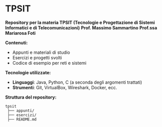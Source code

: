 # TPSIT  
**Repository per la materia TPSIT (Tecnologie e Progettazione di Sistemi Informatici e di Telecomunicazioni)**
**Prof. Massimo Sammartino**
**Prof.ssa Mariarosa Foti**


**Contenuti:**  
- Appunti e materiali di studio  
- Esercizi e progetti svolti  
- Codice di esempio per reti e sistemi  

**Tecnologie utilizzate:**  
- **Linguaggi**: Java, Python, C (a seconda degli argomenti trattati)  
- **Strumenti**: Git, VirtualBox, Wireshark, Docker, ecc.  

**Struttura del repository:**  
```
tpsit  
 ├── appunti/
 ├── esercizi/
 ├── README.md 
```
